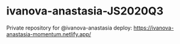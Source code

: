 # ivanova-anastasia-JS2020Q3
Private repository for @ivanova-anastasia
deploy: https://ivanova-anastasia-momentum.netlify.app/
